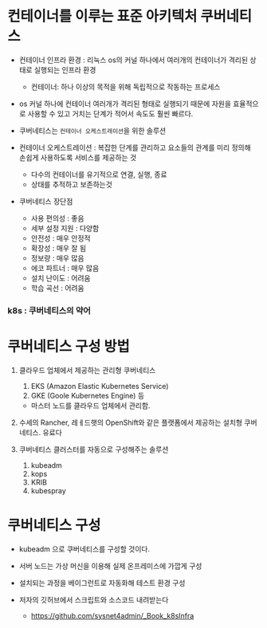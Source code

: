 # 컨테이너를 이루는 표준 아키텍처 쿠버네티스

* 컨테이너 인프라 환경 : 리눅스 os의 커널 하나에서 여러개의 컨테이너가 격리된 상태로 실행되는 인프라 환경
  * 컨테이너: 하나 이상의 목적을 위해 독립적으로 작동하는 프로세스  
* os 커널 하나에 컨테이너 여러개가 격리된 형태로 실행되기 때문에 자원을 효율적으로 사용할 수 있고 거치는 단계가 적어서 속도도 훨씬 빠르다.


* 쿠버네티스는 `컨테이너 오케스트레이션`을 위한 솔루션
* 컨테이너 오케스트레이션 : 복잡한 단계를 관리하고 요소들의 관계를 미리 정의해 손쉽게 사용하도록 서비스를 제공하는 것
  * 다수의 컨테이너를 유기적으로 연결, 실행, 종료
  * 상태를 추적하고 보존하는것


* 쿠버네티스 장단점 
  * 사용 편의성 : 좋음
  * 세부 설정 지원 : 다양함
  * 안전성 : 매우 안정적
  * 확장성 : 매우 잘 됨
  * 정보량 : 매우 많음
  * 에코 파트너 : 매우 많음
  * 설치 난이도 : 어려움
  * 학습 곡선 : 어려움

### k8s : 쿠버네티스의 약어 

# 쿠버네티스 구성 방법

1. 클라우드 업체에서 제공하는 관리형 쿠버네티스
    1. EKS (Amazon Elastic Kubernetes Service)
    2. GKE (Goole Kubernetes Engine) 등
    * 마스터 노드를 클라우드 업체에서 관리함. 

2. 수세의 Rancher, 레ㅔ드햇의 OpenShift와 같은 플랫폼에서 제공하는 설치형 쿠버네티스. 유료다

3. 쿠버네티스 클러스터를 자동으로 구성해주는 솔루션
    1. kubeadm
    2. kops
    3. KRIB
    4. kubespray

# 쿠버네티스 구성

* kubeadm 으로 쿠버네티스를 구성할 것이다. 
* 서버 노드는 가상 머신을 이용해 실제 온프레미스에 가깝게 구성
* 설치되는 과정을 베이그런트로 자동화해 테스트 환경 구성

* 저자의 깃허브에서 스크립트와 소스코드 내려받는다
  * https://github.com/sysnet4admin/_Book_k8sInfra 